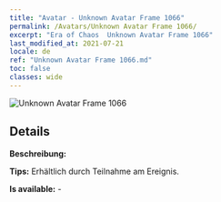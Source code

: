 ```yaml
---
title: "Avatar - Unknown Avatar Frame 1066"
permalink: /Avatars/Unknown Avatar Frame 1066/
excerpt: "Era of Chaos  Unknown Avatar Frame 1066"
last_modified_at: 2021-07-21
locale: de
ref: "Unknown Avatar Frame 1066.md"
toc: false
classes: wide
---
```

 ![Unknown Avatar Frame 1066](/images/a/avatarFrame_66.png)

## Details

 **Beschreibung:**  

 **Tips:** Erhältlich durch Teilnahme am Ereignis. 

 **Is available:**  - 

